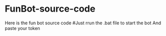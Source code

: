 # FunBot-source-code
Here is the fun bot source code 
#Just rrun the .bat file to start the bot
And paste your token 
